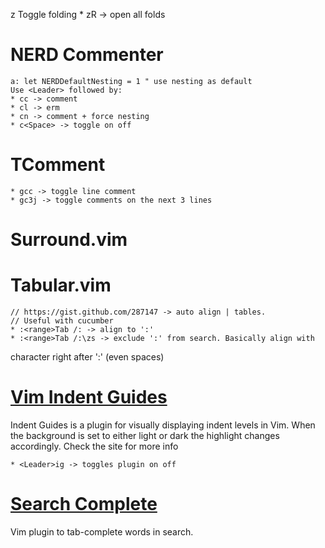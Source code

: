 z Toggle folding
    * zR -> open all folds
# NERD Commenter
    a: let NERDDefaultNesting = 1 " use nesting as default
    Use <Leader> followed by:
    * cc -> comment
    * cl -> erm
    * cn -> comment + force nesting
    * c<Space> -> toggle on off
# TComment
    * gcc -> toggle line comment
    * gc3j -> toggle comments on the next 3 lines
# Surround.vim
# Tabular.vim
    // https://gist.github.com/287147 -> auto align | tables.
    // Useful with cucumber
    * :<range>Tab /: -> align to ':'
    * :<range>Tab /:\zs -> exclude ':' from search. Basically align with
character right after ':' (even spaces)
# [ Vim Indent Guides ]( git://github.com/nathanaelkane/vim-indent-guides.git )
Indent Guides is a plugin for visually displaying indent levels in Vim.
When the background is set to either light or dark the highlight changes
accordingly. Check the site for more info

    * <Leader>ig -> toggles plugin on off

# [Search Complete](git://github.com/vim-scripts/SearchComplete.git)
Vim plugin to tab-complete words in search.
